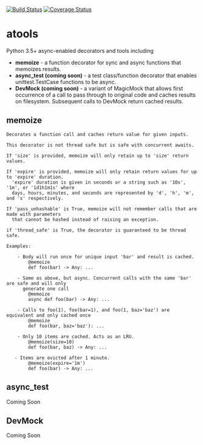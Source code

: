 [![Build Status](https://travis-ci.org/cevans87/atools.svg?branch=master)](https://travis-ci.org/cevans87/atools)
[![Coverage Status](https://coveralls.io/repos/github/cevans87/atools/badge.svg?branch=master)](https://coveralls.io/github/cevans87/atools?branch=master)
# atools
Python 3.5+ async-enabled decorators and tools including

- __memoize__ - a function decorator for sync and async functions that memoizes results.
- __async_test (coming soon)__ - a test class/function decorator that enables unittest.TestCase
functions to be async.
- __DevMock (coming soon)__ - a variant of MagicMock that allows first occurrence of a call to pass
through to original code and caches results on filesystem. Subsequent calls to DevMock return
cached results.

## memoize
    Decorates a function call and caches return value for given inputs.

    This decorator is not thread safe but is safe with concurrent awaits.

    If 'size' is provided, memoize will only retain up to 'size' return values.

    If 'expire' is provided, memoize will only retain return values for up to 'expire' duration.
      'expire' duration is given in seconds or a string such as '10s', '1m', or '1d1h1m1s' where
      days, hours, minutes, and seconds are represented by 'd', 'h', 'm', and 's' respectively.

    If 'pass_unhashable' is True, memoize will not remember calls that are made with parameters
      that cannot be hashed instead of raising an exception.

    if 'thread_safe' is True, the decorator is guaranteed to be thread safe.

    Examples:

        - Body will run once for unique input 'bar' and result is cached.
            @memoize
            def foo(bar) -> Any: ...

        - Same as above, but async. Concurrent calls with the same 'bar' are safe and will only
          generate one call
            @memoize
            async def foo(bar) -> Any: ...

        - Calls to foo(1), foo(bar=1), and foo(1, baz='baz') are equivalent and only cached once
            @memoize
            def foo(bar, baz='baz'): ...

        - Only 10 items are cached. Acts as an LRU.
            @memoize(size=10)
            def foo(bar, baz) -> Any: ...

       - Items are evicted after 1 minute.
            @memoize(expire='1m')
            def foo(bar) -> Any: ...

## async_test
Coming Soon

## DevMock
Coming Soon
